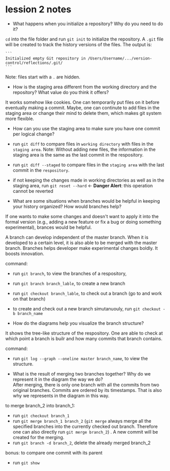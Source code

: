 # lession 2 notes 

- What happens when you initialize a repository? Why do you need to do it?  

 `cd` into the file folder and run `git init` to initialize the repository. A `.git` file will be created to track the history versions of the files. The output is:  
	
	```  
	Initialized empty Git repository in /Users/Username/.../version-control/reflections/.git/  
	```  
	
  Note: files start with a `.` are hidden.  

- How is the staging area different from the working directory and the repository? What value do you think it offers?   

 It works somehow like cookies. One can temporarily put files on it before eventually making a commit. Maybe, one can continute to add files in the staging area or change their mind to delete them, which makes git system more flexible. 
	
- How can you use the staging area to make sure you have one commit per logical change?  

 - run `git diff` to compare files in `working directory` with files in the `staging area`. Note: Without adding new files, the information in the staging area is the same as the last commit in the respository.  
 - run `git diff --staged` to compare files in the `staging area` with the last commit in the `respository`.  
 - if not keeping the changes made in working directories as well as in the staging area, run `git reset --hard`  <- **Danger Alert**: this operation cannot be reverted
 
- What are some situations when branches would be helpful in keeping your history organized? How would branches help?  

 If one wants to make some changes and doesn't want to apply it into the formal version (e.g., adding a new feature or fix a bug or doing something experimental), brances would be helpful.  
 
 A branch can develop independent of the master branch. When it is developed to a certain level, it is also able to be merged with the master branch. Branches helps developer make experimental changes boldly. It boosts innovation.  
 
 command:
 - run `git branch`, to view the branches of a respository, 
 - run `git branch branch_lable`, to create a new branch
 - run `git checkout branch_lable`, to check out a branch (go to and work on that branch) 
 - to create and check out a new branch simutanuouly, run `git checkout -b branch_name` 
 
- How do the diagrams help you visualize the branch structure?  

 It shows the tree-like structure of the respository. One are able to check at which point a branch is builr and how many commits that branch contains.
 
 command:  
 - run `git log --graph --oneline master branch_name`, to view the structure.  
 
- What is the result of merging two branches together? Why do we represent it in the diagram the way we do?  
 After merging, there is only one branch with all the commits from two original branches. Commits are ordered by its timestamps. That is also why we represents in the diagram in this way.  
 
 to merge branch_2 into branch_1: 
 - run `git checkout branch_1`  
 - run `git merge branch_1 branch_2` (`git merge` always merge all the specified branches into the currently checked out branch. Therefore one can also directly run `git merge branch_2`) . A new commit will be created for the merging.
 - run `git branch -d branch_2`, delete the already merged branch_2  
 
 bonus: to compare one commit with its parent  
 - run `git show`